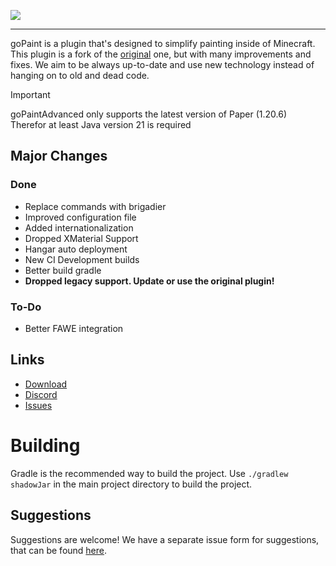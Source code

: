 ![](https://github.com/NonSwag/goPaintAdvanced/blob/master/gopaint-banner.png)

---

goPaint is a plugin that's designed to simplify painting inside of Minecraft.
This plugin is a fork of the [original](https://github.com/Arcaniax-Development/goPaint_1.14) one,
but with many improvements and fixes.
We aim to be always up-to-date and use new technology instead of hanging on to old and dead code.

> [!IMPORTANT]
> goPaintAdvanced only supports the latest version of Paper (1.20.6)<br>
> Therefor at least Java version 21 is required

## Major Changes

### Done

- Replace commands with brigadier
- Improved configuration file
- Added internationalization
- Dropped XMaterial Support
- Hangar auto deployment
- New CI Development builds
- Better build gradle
- **Dropped legacy support. Update or use the original plugin!**

### To-Do

- Better FAWE integration

## Links

* [Download](https://hangar.papermc.io/TheNextLvl/goPaintAdvanced)
* [Discord](https://thenextlvl.net/discord)
* [Issues](https://github.com/TheNextLvl-net/goPaintAdvanced/issues)

# Building

Gradle is the recommended way to build the project. Use `./gradlew shadowJar` in the main project directory to build the
project.

## Suggestions

Suggestions are welcome! We have a separate issue form for suggestions, that can be
found [here](https://github.com/TheNextLvl-net/goPaintAdvanced/issues).
